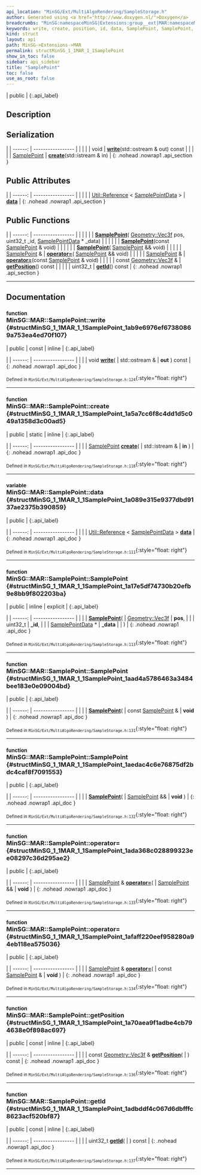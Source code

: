 ```yaml
---
api_location: "MinSG/Ext/MultiAlgoRendering/SampleStorage.h"
author: Generated using <a href="http://www.doxygen.nl/">Doxygen</a>
breadcrumbs: "MinSG:namespaceMinSG|Extensions:group__ext|MAR:namespaceMinSG_1_1MAR"
keywords: write, create, position, id, data, SamplePoint, SamplePoint, SamplePoint, getPosition, getId
kind: struct
layout: api
path: MinSG->Extensions->MAR
permalink: structMinSG_1_1MAR_1_1SamplePoint
show_in_toc: false
sidebar: api_sidebar
title: "SamplePoint"
toc: false
use_as_root: false
---
```


| public |
{:.api_label}

## Description





## Serialization

|
| ------: | ----------------- |
|  | |
| void | **[write](#structMinSG_1_1MAR_1_1SamplePoint_1ab9e6976ef67380869a753ea4ed70f107)**(std::ostream & out) const |
|  | |
| [SamplePoint](structMinSG_1_1MAR_1_1SamplePoint) | **[create](#structMinSG_1_1MAR_1_1SamplePoint_1a5a7cc6f8c4dd1d5c049a1358d3c00ad5)**(std::istream & in) |
{: .nohead .nowrap1 .api_section }


## Public Attributes

|
| ------: | ----------------- |
|  | |
| [Util::Reference](classUtil_1_1Reference) < [SamplePointData](structMinSG_1_1MAR_1_1SamplePointData) > | **[data](#structMinSG_1_1MAR_1_1SamplePoint_1a089e315e9377dbd9137ae2375b390859)**  |
{: .nohead .nowrap1 .api_section }


## Public Functions

|
| ------: | ----------------- |
|  | |
|  | **[SamplePoint](#structMinSG_1_1MAR_1_1SamplePoint_1a17e5df74730b20efb9e8bb9f802203ba)**( [Geometry::Vec3f](namespaceGeometry#namespaceGeometry_1a5b269b6a82917f18e344231ecf8e6566)  pos, uint32_t _id,  [SamplePointData](structMinSG_1_1MAR_1_1SamplePointData) * _data) |
|  | |
|  | **[SamplePoint](#structMinSG_1_1MAR_1_1SamplePoint_1aad4a5786463a3484bee183e0e09004bd)**(const [SamplePoint](structMinSG_1_1MAR_1_1SamplePoint) & void) |
|  | |
|  | **[SamplePoint](#structMinSG_1_1MAR_1_1SamplePoint_1aedac4c6e76875df2bdc4caf8f7091553)**( [SamplePoint](structMinSG_1_1MAR_1_1SamplePoint) && void) |
|  | |
| [SamplePoint](structMinSG_1_1MAR_1_1SamplePoint) & | **[operator=](#structMinSG_1_1MAR_1_1SamplePoint_1ada368c028899323ee08297c36d295ae2)**( [SamplePoint](structMinSG_1_1MAR_1_1SamplePoint) && void) |
|  | |
| [SamplePoint](structMinSG_1_1MAR_1_1SamplePoint) & | **[operator=](#structMinSG_1_1MAR_1_1SamplePoint_1afaff220eef958280a94eb118ea575036)**(const [SamplePoint](structMinSG_1_1MAR_1_1SamplePoint) & void) |
|  | |
| const [Geometry::Vec3f](namespaceGeometry#namespaceGeometry_1a5b269b6a82917f18e344231ecf8e6566) & | **[getPosition](#structMinSG_1_1MAR_1_1SamplePoint_1a70aea9f1adbe4cb794638e0f898ac697)**() const |
|  | |
| uint32_t | **[getId](#structMinSG_1_1MAR_1_1SamplePoint_1adbddf4c067d6dbfffc8623acf520bf87)**() const |
{: .nohead .nowrap1 .api_section }


-------------------------------------------------------------------

## Documentation

### <small>function</small><br/> MinSG::MAR::SamplePoint::write {#structMinSG_1_1MAR_1_1SamplePoint_1ab9e6976ef67380869a753ea4ed70f107}

| public | const | inline |
{:.api_label}

|
| ------: | ----------------- |
|  |
| void **[write](#structMinSG_1_1MAR_1_1SamplePoint_1ab9e6976ef67380869a753ea4ed70f107)**( | std::ostream & | **out** ) const |
{: .nohead .nowrap1 .api_doc }





<sub>Defined in `MinSG/Ext/MultiAlgoRendering/SampleStorage.h:124`</sub>{:style="float: right"}

-------------------------------------------------------------------

### <small>function</small><br/> MinSG::MAR::SamplePoint::create {#structMinSG_1_1MAR_1_1SamplePoint_1a5a7cc6f8c4dd1d5c049a1358d3c00ad5}

| public | static | inline |
{:.api_label}

|
| ------: | ----------------- |
|  |
| [SamplePoint](structMinSG_1_1MAR_1_1SamplePoint) **[create](#structMinSG_1_1MAR_1_1SamplePoint_1a5a7cc6f8c4dd1d5c049a1358d3c00ad5)**( | std::istream & | **in** ) |
{: .nohead .nowrap1 .api_doc }





<sub>Defined in `MinSG/Ext/MultiAlgoRendering/SampleStorage.h:118`</sub>{:style="float: right"}

-------------------------------------------------------------------

### <small>variable</small><br/> MinSG::MAR::SamplePoint::data {#structMinSG_1_1MAR_1_1SamplePoint_1a089e315e9377dbd9137ae2375b390859}

| public |
{:.api_label}

|
| ------: | ----------------- |
|  |
| [Util::Reference](classUtil_1_1Reference) < [SamplePointData](structMinSG_1_1MAR_1_1SamplePointData) > **[data](#structMinSG_1_1MAR_1_1SamplePoint_1a089e315e9377dbd9137ae2375b390859)**  |
{: .nohead .nowrap1 .api_doc }





<sub>Defined in `MinSG/Ext/MultiAlgoRendering/SampleStorage.h:111`</sub>{:style="float: right"}

-------------------------------------------------------------------

### <small>function</small><br/> MinSG::MAR::SamplePoint::SamplePoint {#structMinSG_1_1MAR_1_1SamplePoint_1a17e5df74730b20efb9e8bb9f802203ba}

| public | inline | explicit |
{:.api_label}

|
| ------: | ----------------- |
|  |
|  **[SamplePoint](#structMinSG_1_1MAR_1_1SamplePoint_1a17e5df74730b20efb9e8bb9f802203ba)**( |  [Geometry::Vec3f](namespaceGeometry#namespaceGeometry_1a5b269b6a82917f18e344231ecf8e6566)  | **pos**, |
| | uint32_t | **_id**, |
| |  [SamplePointData](structMinSG_1_1MAR_1_1SamplePointData) * | **_data** |
|   ) |
{: .nohead .nowrap1 .api_doc }





<sub>Defined in `MinSG/Ext/MultiAlgoRendering/SampleStorage.h:113`</sub>{:style="float: right"}

-------------------------------------------------------------------

### <small>function</small><br/> MinSG::MAR::SamplePoint::SamplePoint {#structMinSG_1_1MAR_1_1SamplePoint_1aad4a5786463a3484bee183e0e09004bd}

| public |
{:.api_label}

|
| ------: | ----------------- |
|  |
|  **[SamplePoint](#structMinSG_1_1MAR_1_1SamplePoint_1aad4a5786463a3484bee183e0e09004bd)**( | const [SamplePoint](structMinSG_1_1MAR_1_1SamplePoint) & | **void** ) |
{: .nohead .nowrap1 .api_doc }





<sub>Defined in `MinSG/Ext/MultiAlgoRendering/SampleStorage.h:131`</sub>{:style="float: right"}

-------------------------------------------------------------------

### <small>function</small><br/> MinSG::MAR::SamplePoint::SamplePoint {#structMinSG_1_1MAR_1_1SamplePoint_1aedac4c6e76875df2bdc4caf8f7091553}

| public |
{:.api_label}

|
| ------: | ----------------- |
|  |
|  **[SamplePoint](#structMinSG_1_1MAR_1_1SamplePoint_1aedac4c6e76875df2bdc4caf8f7091553)**( |  [SamplePoint](structMinSG_1_1MAR_1_1SamplePoint) && | **void** ) |
{: .nohead .nowrap1 .api_doc }





<sub>Defined in `MinSG/Ext/MultiAlgoRendering/SampleStorage.h:132`</sub>{:style="float: right"}

-------------------------------------------------------------------

### <small>function</small><br/> MinSG::MAR::SamplePoint::operator= {#structMinSG_1_1MAR_1_1SamplePoint_1ada368c028899323ee08297c36d295ae2}

| public |
{:.api_label}

|
| ------: | ----------------- |
|  |
| [SamplePoint](structMinSG_1_1MAR_1_1SamplePoint) & **[operator=](#structMinSG_1_1MAR_1_1SamplePoint_1ada368c028899323ee08297c36d295ae2)**( |  [SamplePoint](structMinSG_1_1MAR_1_1SamplePoint) && | **void** ) |
{: .nohead .nowrap1 .api_doc }





<sub>Defined in `MinSG/Ext/MultiAlgoRendering/SampleStorage.h:133`</sub>{:style="float: right"}

-------------------------------------------------------------------

### <small>function</small><br/> MinSG::MAR::SamplePoint::operator= {#structMinSG_1_1MAR_1_1SamplePoint_1afaff220eef958280a94eb118ea575036}

| public |
{:.api_label}

|
| ------: | ----------------- |
|  |
| [SamplePoint](structMinSG_1_1MAR_1_1SamplePoint) & **[operator=](#structMinSG_1_1MAR_1_1SamplePoint_1afaff220eef958280a94eb118ea575036)**( | const [SamplePoint](structMinSG_1_1MAR_1_1SamplePoint) & | **void** ) |
{: .nohead .nowrap1 .api_doc }





<sub>Defined in `MinSG/Ext/MultiAlgoRendering/SampleStorage.h:134`</sub>{:style="float: right"}

-------------------------------------------------------------------

### <small>function</small><br/> MinSG::MAR::SamplePoint::getPosition {#structMinSG_1_1MAR_1_1SamplePoint_1a70aea9f1adbe4cb794638e0f898ac697}

| public | const | inline |
{:.api_label}

|
| ------: | ----------------- |
|  |
| const [Geometry::Vec3f](namespaceGeometry#namespaceGeometry_1a5b269b6a82917f18e344231ecf8e6566) & **[getPosition](#structMinSG_1_1MAR_1_1SamplePoint_1a70aea9f1adbe4cb794638e0f898ac697)**( |  ) const |
{: .nohead .nowrap1 .api_doc }





<sub>Defined in `MinSG/Ext/MultiAlgoRendering/SampleStorage.h:136`</sub>{:style="float: right"}

-------------------------------------------------------------------

### <small>function</small><br/> MinSG::MAR::SamplePoint::getId {#structMinSG_1_1MAR_1_1SamplePoint_1adbddf4c067d6dbfffc8623acf520bf87}

| public | const | inline |
{:.api_label}

|
| ------: | ----------------- |
|  |
| uint32_t **[getId](#structMinSG_1_1MAR_1_1SamplePoint_1adbddf4c067d6dbfffc8623acf520bf87)**( |  ) const |
{: .nohead .nowrap1 .api_doc }





<sub>Defined in `MinSG/Ext/MultiAlgoRendering/SampleStorage.h:137`</sub>{:style="float: right"}

-------------------------------------------------------------------

